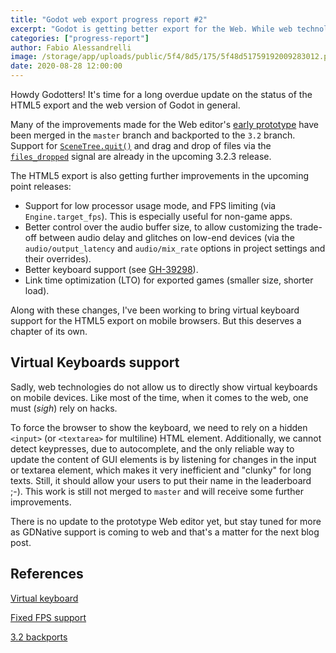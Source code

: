 ```yaml
---
title: "Godot web export progress report #2"
excerpt: "Godot is getting better export for the Web. While web technologies are not always suited to provide bleeding edge experiences, we do our best to let you exported game run as smoothly as possible on every platform."
categories: ["progress-report"]
author: Fabio Alessandrelli
image: /storage/app/uploads/public/5f4/8d5/175/5f48d51759192009283012.png
date: 2020-08-28 12:00:00
---
```


Howdy Godotters! It's time for a long overdue update on the status of the HTML5 export and the web version of Godot in general.

Many of the improvements made for the Web editor's [early prototype](/article/godot-editor-running-web-browser) have been merged in the `master` branch and backported to the `3.2` branch. Support for [`SceneTree.quit()`](https://docs.godotengine.org/en/stable/classes/class_scenetree.html#class-scenetree-method-quit) and drag and drop of files via the [`files_dropped`](https://docs.godotengine.org/en/stable/classes/class_scenetree.html#signals) signal are already in the upcoming 3.2.3 release.

The HTML5 export is also getting further improvements in the upcoming point releases:

- Support for low processor usage mode, and FPS limiting (via `Engine.target_fps`). This is especially useful for non-game apps.
- Better control over the audio buffer size, to allow customizing the trade-off between audio delay and glitches on low-end devices (via the `audio/output_latency` and `audio/mix_rate` options in project settings and their overrides).
- Better keyboard support (see [GH-39298](https://github.com/godotengine/godot/pull/39298)).
- Link time optimization (LTO) for exported games (smaller size, shorter load).

Along with these changes, I've been working to bring virtual keyboard support for the HTML5 export on mobile browsers. But this deserves a chapter of its own.

Virtual Keyboards support
---

Sadly, web technologies do not allow us to directly show virtual keyboards on mobile devices. Like most of the time, when it comes to the web, one must (*sigh*) rely on hacks.

To force the browser to show the keyboard, we need to rely on a hidden `<input>` (or `<textarea>` for multiline) HTML element. Additionally, we cannot detect keypresses, due to autocomplete, and the only reliable way to update the content of GUI elements is by listening for changes in the input or textarea element, which makes it very inefficient and "clunky" for long texts. Still, it should allow your users to put their name in the leaderboard ;-). This work is still not merged to `master` and will receive some further improvements.

There is no update to the prototype Web editor yet, but stay tuned for more as GDNative support is coming to web and that's a matter for the next blog post.

References
---

[Virtual keyboard](https://github.com/godotengine/godot/pull/41097)

[Fixed FPS support](https://github.com/godotengine/godot/pull/40052)

[3.2 backports](https://github.com/godotengine/godot/pull/39604)
